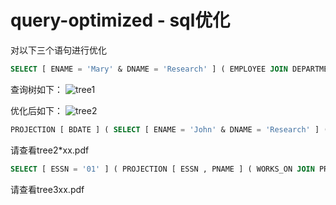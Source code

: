 # query-optimized - sql优化

对以下三个语句进行优化

```sql
SELECT [ ENAME = 'Mary' & DNAME = 'Research' ] ( EMPLOYEE JOIN DEPARTMENT )
```
查询树如下：
![tree1]()


优化后如下：
![tree2]()
```sql
PROJECTION [ BDATE ] ( SELECT [ ENAME = 'John' & DNAME = 'Research' ] ( EMPLOYEE JOIN DEPARTMENT ) )
```
请查看tree2*xx.pdf
```sql
SELECT [ ESSN = '01' ] ( PROJECTION [ ESSN , PNAME ] ( WORKS_ON JOIN PROJECT ) )

```
请查看tree3xx.pdf
